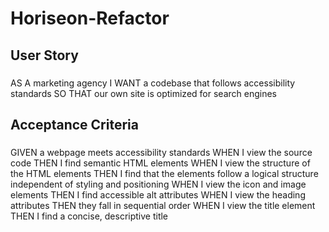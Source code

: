 # Horiseon-Refactor
## User Story 
### 
AS A marketing agency
I WANT a codebase that follows accessibility standards
SO THAT our own site is optimized for search engines
## Acceptance Criteria 
### 
GIVEN a webpage meets accessibility standards
WHEN I view the source code
THEN I find semantic HTML elements
WHEN I view the structure of the HTML elements
THEN I find that the elements follow a logical structure independent of styling and positioning
WHEN I view the icon and image elements
THEN I find accessible alt attributes
WHEN I view the heading attributes
THEN they fall in sequential order
WHEN I view the title element
THEN I find a concise, descriptive title

